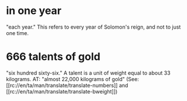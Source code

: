 # in one year

"each year." This refers to every year of Solomon's reign, and not to just one time.

# 666 talents of gold

"six hundred sixty-six." A talent is a unit of weight equal to about 33 kilograms. AT: "almost 22,000 kilograms of gold" (See: [[rc://en/ta/man/translate/translate-numbers]] and [[rc://en/ta/man/translate/translate-bweight]])